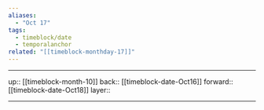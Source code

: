 ```yaml
---
aliases:
  - "Oct 17"
tags:
  - timeblock/date
  - temporalanchor
related: "[[timeblock-monthday-17]]"
---
```




***

up:: [[timeblock-month-10]]
back:: [[timeblock-date-Oct16]]
forward:: [[timeblock-date-Oct18]]
layer:: 

***
